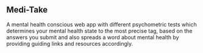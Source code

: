 ## Medi-Take

A mental health conscious web app with different psychometric tests
which determines your mental health state to the 
most precise tag, based on the answers you submit and also spreads a word about mental 
health by providing guiding links and resources accordingly.  

